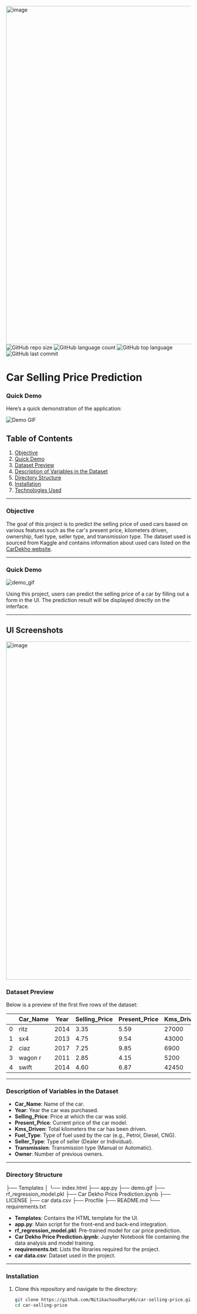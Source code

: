<img width="920" alt="image" src="https://github.com/user-attachments/assets/5c3aefe7-7908-4664-8761-461f5d94211b" />![GitHub repo size](https://img.shields.io/github/repo-size/Nitikachoudhary66/car-selling-price?style=plastic)
![GitHub language count](https://img.shields.io/github/languages/count/Nitikachoudhary66/car-selling-price?style=plastic)
![GitHub top language](https://img.shields.io/github/languages/top/Nitikachoudhary66/car-selling-price?style=plastic)
![GitHub last commit](https://img.shields.io/github/last-commit/Nitikachoudhary66/car-selling-price?color=red&style=plastic)

# Car Selling Price Prediction
### Quick Demo
Here’s a quick demonstration of the application:

![Demo GIF](https://github.com/your-username/your-repo-name/blob/main/demo.gif)

## Table of Contents

1. [Objective](#objective)  
2. [Quick Demo](#quick-demo)  
3. [Dataset Preview](#dataset-preview)  
4. [Description of Variables in the Dataset](#description-of-variables-in-the-dataset)  
5. [Directory Structure](#directory-structure)  
6. [Installation](#installation)  
7. [Technologies Used](#technologies-used)  

---

### Objective
The goal of this project is to predict the selling price of used cars based on various features such as the car's present price, kilometers driven, ownership, fuel type, seller type, and transmission type. The dataset used is sourced from Kaggle and contains information about used cars listed on the [CarDekho website](https://www.cardekho.com).

---

### Quick Demo
![demo_gif](https://github.com/Nitikachoudhary66/car-selling-price/blob/main/demo.gif)

Using this project, users can predict the selling price of a car by filling out a form in the UI. The prediction result will be displayed directly on the interface.

---
## UI Screenshots
<img width="920" alt="image" src="https://github.com/user-attachments/assets/233ef620-e6fd-46cb-a605-d4d0599a4543" />



### Dataset Preview
Below is a preview of the first five rows of the dataset:

|   | Car_Name | Year | Selling_Price | Present_Price | Kms_Driven | Fuel_Type | Seller_Type | Transmission | Owner |
|---|----------|------|---------------|---------------|------------|-----------|-------------|--------------|-------|
| 0 | ritz     | 2014 | 3.35          | 5.59          | 27000      | Petrol    | Dealer      | Manual       | 0     |
| 1 | sx4      | 2013 | 4.75          | 9.54          | 43000      | Diesel    | Dealer      | Manual       | 0     |
| 2 | ciaz     | 2017 | 7.25          | 9.85          | 6900       | Petrol    | Dealer      | Manual       | 0     |
| 3 | wagon r  | 2011 | 2.85          | 4.15          | 5200       | Petrol    | Dealer      | Manual       | 0     |
| 4 | swift    | 2014 | 4.60          | 6.87          | 42450      | Diesel    | Dealer      | Manual       | 0     |

---

### Description of Variables in the Dataset
- **Car_Name**: Name of the car.
- **Year**: Year the car was purchased.
- **Selling_Price**: Price at which the car was sold.
- **Present_Price**: Current price of the car model.
- **Kms_Driven**: Total kilometers the car has been driven.
- **Fuel_Type**: Type of fuel used by the car (e.g., Petrol, Diesel, CNG).
- **Seller_Type**: Type of seller (Dealer or Individual).
- **Transmission**: Transmission type (Manual or Automatic).
- **Owner**: Number of previous owners.

---

### Directory Structure

├── Templates │ └── index.html ├── app.py ├── demo.gif ├── rf_regression_model.pkl ├── Car Dekho Price Prediction.ipynb ├── LICENSE ├── car data.csv ├── Procfile ├── README.md └── requirements.txt

- **Templates**: Contains the HTML template for the UI.
- **app.py**: Main script for the front-end and back-end integration.
- **rf_regression_model.pkl**: Pre-trained model for car price prediction.
- **Car Dekho Price Prediction.ipynb**: Jupyter Notebook file containing the data analysis and model training.
- **requirements.txt**: Lists the libraries required for the project.
- **car data.csv**: Dataset used in the project.

---

### Installation

1. Clone this repository and navigate to the directory:
   ```bash
   git clone https://github.com/Nitikachoudhary66/car-selling-price.git
   cd car-selling-price
